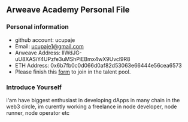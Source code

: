 ## Arweave Academy Personal File

### Personal information

- github account: ucupaje
- Email: ucupaje1@gmail.com
- Arweave Address: llWdJG-uU8XASiY4UPzfe3uMShPiEBmx4wX9Uvcl9R8
- ETH Address: 0x6b7fb0c0d066d0af82d53063e66444e56cea6573
- Please finish this [form](https://docs.google.com/forms/d/e/1FAIpQLSfWA5fIIcBgmRppm3jNz5vmf9Mai_QMVil-2pO4r7YKn_Zhtw/viewform?usp=sf_link) to join in the talent pool.

### Introduce Yourself
 i'am have biggest enthusiast in developing dApps in many chain in the web3 circle, im curently working a freelance in node developer, node runner, node operator etc

